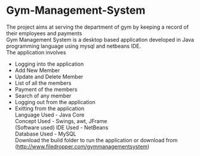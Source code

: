 # Gym-Management-System
The project aims at serving the department of gym by keeping a record of their employees and payments\
Gym Management System is a desktop based application developed in Java programming language using mysql and netbeans IDE.\
The application involves
* Logging into the application
* Add New Member
* Update and Delete Member
* List of all the members
* Payment of the members
* Search of any member
* Logging out from the application
* Exitting from the application\
Language Used -  Java Core \
Concept Used - Swings, awt, JFrame\
(Software used) IDE Used - NetBeans\
Database Used - MySQL\
Download the build folder to run the application or download from (http://www.filedropper.com/gymmanagementsystem)
